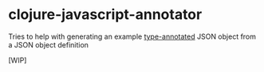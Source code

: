 # clojure-javascript-annotator
Tries to help with generating an example [type-annotated](https://developers.google.com/closure/compiler/docs/js-for-compiler) JSON object from a JSON object definition

[WIP]
